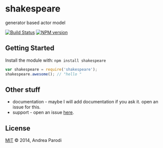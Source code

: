 # shakespeare 

generator based actor model

[![Build Status](https://secure.travis-ci.org/parroit/shakespeare.png?branch=master)](http://travis-ci.org/parroit/shakespeare) [![NPM version](https://badge-me.herokuapp.com/api/npm/shakespeare.png)](http://badges.enytc.com/for/npm/shakespeare) 

## Getting Started
Install the module with: `npm install shakespeare`

```javascript
var shakespeare = require('shakespeare');
shakespeare.awesome(); // "hello "
```

## Other stuff

* documentation - maybe I will add documentation if you ask it. open an issue for this.
* support - open an issue [here](https://github.com/parroit/shakespeare/issues).

## License
[MIT](http://opensource.org/licenses/MIT) © 2014, Andrea Parodi